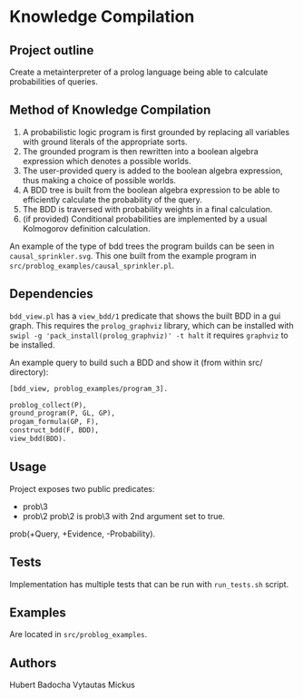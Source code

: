 # Knowledge Compilation
## Project outline
Create a metainterpreter of a prolog language being able to calculate probabilities of queries.

## Method of Knowledge Compilation

1. A probabilistic logic program is first grounded by replacing all variables with ground literals of the appropriate sorts.
2. The grounded program is then rewritten into a boolean algebra expression which denotes a possible worlds.
3. The user-provided query is added to the boolean algebra expression, thus making a choice of possible worlds.
3. A BDD tree is built from the boolean algebra expression to be able to efficiently calculate the probability of the query.
4. The BDD is traversed with probability weights in a final calculation.
5. (if provided) Conditional probabilities are implemented by a usual Kolmogorov definition calculation.

An example of the type of bdd trees the program builds can be seen in `causal_sprinkler.svg`. This one built from the example program in `src/problog_examples/causal_sprinkler.pl`.

## Dependencies
`bdd_view.pl` has a `view_bdd/1` predicate that shows the built BDD in a gui graph. This requires the `prolog_graphviz` library, which can be installed with `swipl -g 'pack_install(prolog_graphviz)' -t halt` it requires `graphviz` to be installed.

An example query to build such a BDD and show it (from within src/ directory):
```pl
[bdd_view, problog_examples/program_3].

problog_collect(P),
ground_program(P, GL, GP),
progam_formula(GP, F),
construct_bdd(F, BDD),
view_bdd(BDD).
```

## Usage
Project exposes two public predicates:
- prob\3
- prob\2
prob\2 is prob\3 with 2nd argument set to true.

prob(+Query, +Evidence, -Probability).

## Tests
Implementation has multiple tests that can be run with `run_tests.sh` script.

## Examples
Are located in `src/problog_examples`.

## Authors
Hubert Badocha
Vytautas Mickus